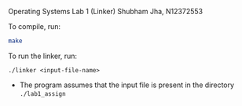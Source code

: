 Operating Systems Lab 1 (Linker)
Shubham Jha, N12372553

To compile, run:
```bash
make
```

To run the linker, run:
```
./linker <input-file-name>
```
- The program assumes that the input file is present in the directory `./lab1_assign`